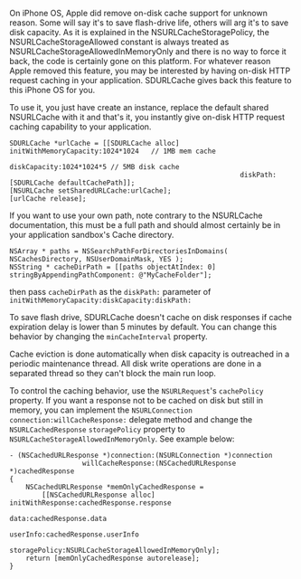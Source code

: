 On iPhone OS, Apple did remove on-disk cache support for unknown reason. Some will say it's to save
flash-drive life, others will arg it's to save disk capacity. As it is explained in the
NSURLCacheStoragePolicy, the NSURLCacheStorageAllowed constant is always treated as
NSURLCacheStorageAllowedInMemoryOnly and there is no way to force it back, the code is certainly
gone on this platform. For whatever reason Apple removed this feature, you may be interested by
having on-disk HTTP request caching in your application. SDURLCache gives back this feature to this
iPhone OS for you.

To use it, you just have create an instance, replace the default shared NSURLCache with it and
that's it, you instantly give on-disk HTTP request caching capability to your application.

    SDURLCache *urlCache = [[SDURLCache alloc] initWithMemoryCapacity:1024*1024   // 1MB mem cache
                                                         diskCapacity:1024*1024*5 // 5MB disk cache
                                                             diskPath:[SDURLCache defaultCachePath]];
    [NSURLCache setSharedURLCache:urlCache];
    [urlCache release];

If you want to use your own path, note contrary to the NSURLCache documentation, this must be a full path
and should almost certainly be in your application sandbox's Cache directory.

    NSArray * paths = NSSearchPathForDirectoriesInDomains( NSCachesDirectory, NSUserDomainMask, YES );
    NSString * cacheDirPath = [[paths objectAtIndex: 0] stringByAppendingPathComponent: @"MyCacheFolder"];

then pass `cacheDirPath` as the `diskPath:` parameter of `initWithMemoryCapacity:diskCapacity:diskPath:`

To save flash drive, SDURLCache doesn't cache on disk responses if cache expiration delay is lower
than 5 minutes by default. You can change this behavior by changing the `minCacheInterval` property.

Cache eviction is done automatically when disk capacity is outreached in a periodic maintenance
thread. All disk write operations are done in a separated thread so they can't block the main run
loop.

To control the caching behavior, use the `NSURLRequest`'s `cachePolicy` property. If you want a
response not to be cached on disk but still in memory, you can implement the `NSURLConnection`
`connection:willCacheResponse:` delegate method and change the `NSURLCachedResponse` `storagePolicy`
property to `NSURLCacheStorageAllowedInMemoryOnly`. See example below:

    - (NSCachedURLResponse *)connection:(NSURLConnection *)connection
                      willCacheResponse:(NSCachedURLResponse *)cachedResponse
    {
        NSCachedURLResponse *memOnlyCachedResponse =
            [[NSCachedURLResponse alloc] initWithResponse:cachedResponse.response
                                                     data:cachedResponse.data
                                                 userInfo:cachedResponse.userInfo
                                            storagePolicy:NSURLCacheStorageAllowedInMemoryOnly];
        return [memOnlyCachedResponse autorelease];
    }
